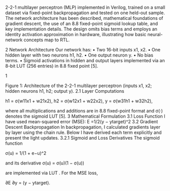 2-2-1 multilayer perceptron (MLP)
implemented in Verilog, trained on a small dataset via fixed-point
backpropagation and tested on one held-out sample. The network
architecture has been described, mathematical foundations of gradient
descent, the use of an 8.8 fixed-point sigmoid lookup table, and key
implementation details. The design omits bias terms and employs an
identity activation approximation in hardware, illustrating how basic
neural-network concepts map to RTL.


2 Network Architecture
Our network has:
• Two 16-bit inputs x1, x2.
• One hidden layer with two neurons h1, h2.
• One output neuron y.
• No bias terms.
• Sigmoid activations in hidden and output layers implemented via an
8-bit LUT (256 entries) in 8.8 fixed point [5].

1

Figure 1: Architecture of the 2-2-1 multilayer perceptron (inputs x1, x2;
hidden neurons h1, h2; output y).
2.1 Layer Computations

h1 = σ(w11x1 + w21x2),
h2 = σ(w12x1 + w22x2),
y = σ(w31h1 + w32h2),

where all multiplications and additions are in 8.8 fixed-point format and σ(·)
denotes the sigmoid LUT [5].
3 Mathematical Formulation
3.1 Loss Function
I have used mean-squared error (MSE):
E =1/2(y − ytarget)^2
3.2 Gradient Descent Backpropagation
In backpropagation, I calculated gradients layer by layer using the chain rule.
Below I have derived each term explicitly and present the Iight updates.
3.2.1 Sigmoid and Loss Derivatives
The sigmoid function

σ(u) = 1/(1 + e−u)^2

and its derivative
σ(u) = σ(u)(1 − σ(u))

are implemented via LUT . For the MSE loss,

∂E
∂y = (y − ytarget).
